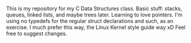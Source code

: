 This is my repository for my C Data Structures class.
Basic stuff: stacks, queues, linked lists, and maybe trees later.
Learning to love pointers.
I'm using no typedefs for the regular struct declarations and such, as an exercise. I much prefer this way, the Linux Kernel style guide way xD
Feel free to suggest changes.
